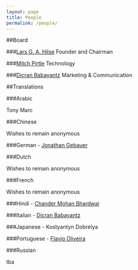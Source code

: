 ```yaml
---
layout: page
title: People
permalink: /people/
---
```

##Board

###[Lars G. A. Hilse](https://de.linkedin.com/in/deutschewebdesign) 
Founder and Chairman 

###[Mitch Pirtle](https://www.linkedin.com/in/mitchpirtle)
Technology 

###[Dicran Babayantz](https://it.linkedin.com/in/dicran) 
Marketing & Communication

##Translations

###Arabic

Tony Marc

###Chinese

Wishes to remain anonymous

###German - [Jonathan Gebauer](https://de.linkedin.com/in/jonathan-gebauer-572b2828/en)

###Dutch

Wishes to remain anonymous

###French

Wishes to remain anonymous

###Hindi - [Chander Mohan Bhardwaj](https://in.linkedin.com/in/chanderm73)

###Italian - [Dicran Babayantz](https://it.linkedin.com/in/dicran) 

###Japanese - Kostyantyn Dobrelya

###Portuguese - [Flavio Oliveira](https://nl.linkedin.com/in/flávio-junger-de-oliveira-71811a41/en)

###Russian

tba
